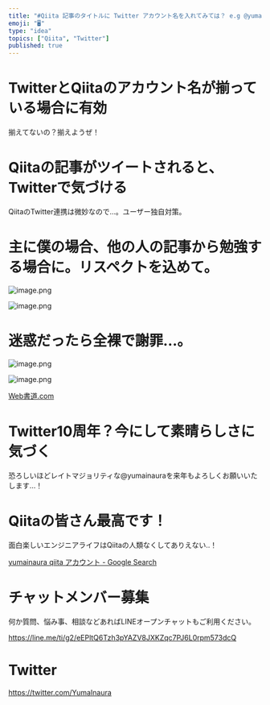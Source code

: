 ```yaml
---
title: "#Qiita 記事のタイトルに Twitter アカウント名を入れてみては？ e.g @yumainaura"
emoji: "🖥"
type: "idea"
topics: ["Qiita", "Twitter"]
published: true
---
```


# TwitterとQiitaのアカウント名が揃っている場合に有効

揃えてないの？揃えようぜ！

# Qiitaの記事がツイートされると、Twitterで気づける

QiitaのTwitter連携は微妙なので…。ユーザー独自対策。

# 主に僕の場合、他の人の記事から勉強する場合に。リスペクトを込めて。




![image.png](https://qiita-image-store.s3.amazonaws.com/0/89618/493ca87f-f6e0-c5ad-44d1-b2aefb2ae15a.png)


![image.png](https://qiita-image-store.s3.amazonaws.com/0/89618/580a427e-e46d-fc41-1287-da10937b5a7b.png)

# 迷惑だったら全裸で謝罪…。

![image.png](https://qiita-image-store.s3.amazonaws.com/0/89618/24853c16-8519-0311-cb3a-03bbf1ffb777.png)

![image.png](https://qiita-image-store.s3.amazonaws.com/0/89618/131369e3-0e7e-3679-44dc-24e199ebd611.png)

[Web書道.com](http://web-shodo.com/shodo.php)


# Twitter10周年？今にして素晴らしさに気づく

恐ろしいほどレイトマジョリティな@yumainauraを来年もよろしくお願いいたします…！

# Qiitaの皆さん最高です！

面白楽しいエンジニアライフはQiitaの人類なくしてありえない‥！

[yumainaura qiita アカウント - Google Search](https://www.google.co.jp/search?q=yumainaura+qiita+%E3%82%A2%E3%82%AB%E3%82%A6%E3%83%B3%E3%83%88&oq=yumainaura+qiita+%E3%82%A2%E3%82%AB%E3%82%A6%E3%83%B3%E3%83%88&aqs=chrome..69i57j69i60l3j69i64l2.3097j0j7&sourceid=chrome&ie=UTF-8)








<!-- Update From Qiita API -->

# チャットメンバー募集


何か質問、悩み事、相談などあればLINEオープンチャットもご利用ください。

https://line.me/ti/g2/eEPltQ6Tzh3pYAZV8JXKZqc7PJ6L0rpm573dcQ





# Twitter


https://twitter.com/YumaInaura


<!-- Update From Qiita API -->


